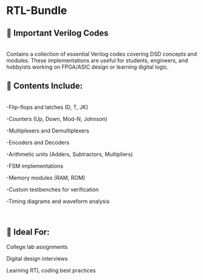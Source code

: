# RTL-Bundle

## 📂 Important Verilog Codes

<br>
Contains a collection of essential Verilog codes covering DSD concepts and modules. These implementations are useful for students, engineers, and hobbyists working on FPGA/ASIC design or learning digital logic.

## 🔧 Contents Include:

<br>
-Flip-flops and latches (D, T, JK)

-Counters (Up, Down, Mod-N, Johnson)

-Multiplexers and Demultiplexers

-Encoders and Decoders

-Arithmetic units (Adders, Subtractors, Multipliers)

-FSM implementations

-Memory modules (RAM, ROM)

-Custom testbenches for verification

-Timing diagrams and waveform analysis

<br>

## 🧠 Ideal For:
College lab assignments

Digital design interviews

Learning RTL coding best practices

<br>

##
